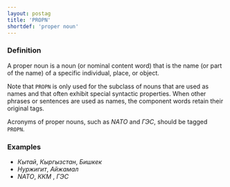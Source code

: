 ```yaml
---
layout: postag
title: 'PROPN'
shortdef: 'proper noun'
---
```


### Definition

A proper noun is a noun (or nominal content word) that is the name (or
part of the name) of a specific individual, place, or object.

Note that `PROPN` is only used for the subclass of nouns that are used
as names and that often exhibit special syntactic properties.
When other phrases or sentences are used as names, 
the component words retain their original tags.

Acronyms of proper nouns, such as _NATO_ and _ГЭС_, should be tagged `PROPN`.

### Examples

- _Кытай_, _Кыргызстан_, _Бишкек_
- _Нуржигит_, _Айжамал_
- _NATO_, _ККМ_ , _ГЭС_


<!-- Interlanguage links updated Po 6. listopadu 2023, 21:41:29 CET -->
